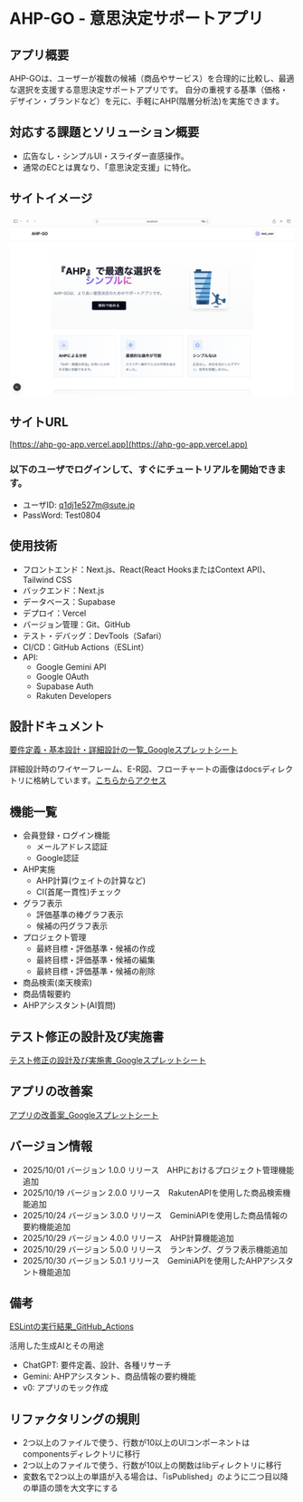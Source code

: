# AHP-GO - 意思決定サポートアプリ

## アプリ概要
AHP-GOは、ユーザーが複数の候補（商品やサービス）を合理的に比較し、最適な選択を支援する意思決定サポートアプリです。
自分の重視する基準（価格・デザイン・ブランドなど）を元に、手軽にAHP(階層分析法)を実施できます。

## 対応する課題とソリューション概要
- 広告なし・シンプルUI・スライダー直感操作。
- 通常のECとは異なり、「意思決定支援」に特化。
  
## サイトイメージ
![アプリ画面](/docs/Home.png)

## サイトURL
[https://ahp-go-app.vercel.app](https://ahp-go-app.vercel.app)
### 以下のユーザでログインして、すぐにチュートリアルを開始できます。
- ユーザID: q1dj1e527m@sute.jp
- PassWord: Test0804

## 使用技術
- フロントエンド：Next.js、React(React HooksまたはContext API)、Tailwind CSS
- バックエンド：Next.js
- データベース：Supabase
- デプロイ：Vercel
- バージョン管理：Git、GitHub
- テスト・デバッグ：DevTools（Safari）
- CI/CD：GitHub Actions（ESLint）
- API:
  - Google Gemini API
  - Google OAuth
  - Supabase Auth
  - Rakuten Developers

## 設計ドキュメント
[要件定義・基本設計・詳細設計の一覧_Googleスプレットシート](https://docs.google.com/spreadsheets/d/1V91GRCaYrSsLrcwU9XdJmRWXALMv9mCTmsPwTVjy8nw/edit?usp=share_link)

詳細設計時のワイヤーフレーム、E-R図、フローチャートの画像はdocsディレクトリに格納しています。[こちらからアクセス](./docs)

## 機能一覧
- 会員登録・ログイン機能
  - メールアドレス認証
  - Google認証
- AHP実施
  - AHP計算(ウェイトの計算など)
  - CI(首尾一貫性)チェック
- グラフ表示
  - 評価基準の棒グラフ表示
  - 候補の円グラフ表示
- プロジェクト管理
  - 最終目標・評価基準・候補の作成
  - 最終目標・評価基準・候補の編集
  - 最終目標・評価基準・候補の削除
- 商品検索(楽天検索)
- 商品情報要約
- AHPアシスタント(AI質問)

## テスト修正の設計及び実施書
[テスト修正の設計及び実施書_Googleスプレットシート](https://docs.google.com/spreadsheets/d/1l6FGZCC654AA0JGc9Yi5ejwNrD9lYrjsGLORNtGYA0Y/edit?usp=sharing)

## アプリの改善案
[アプリの改善案_Googleスプレットシート](https://docs.google.com/spreadsheets/d/16qADUG1UQzAl7P2zXhYDQ3DoNlDcob7yfZ9y_fcZJjk/edit?usp=sharing)

## バージョン情報
- 2025/10/01 バージョン 1.0.0 リリース　AHPにおけるプロジェクト管理機能追加
- 2025/10/19 バージョン 2.0.0 リリース　RakutenAPIを使用した商品検索機能追加
- 2025/10/24 バージョン 3.0.0 リリース　GeminiAPIを使用した商品情報の要約機能追加
- 2025/10/29 バージョン 4.0.0 リリース　AHP計算機能追加
- 2025/10/29 バージョン 5.0.0 リリース　ランキング、グラフ表示機能追加
- 2025/10/30 バージョン 5.0.1 リリース　GeminiAPIを使用したAHPアシスタント機能追加

## 備考
[ESLintの実行結果_GitHub_Actions](./)

活用した生成AIとその用途
- ChatGPT: 要件定義、設計、各種リサーチ
- Gemini: AHPアシスタント、商品情報の要約機能
- v0: アプリのモック作成

## リファクタリングの規則
-  2つ以上のファイルで使う、行数が10以上のUIコンポーネントはcomponentsディレクトリに移行
-  2つ以上のファイルで使う、行数が10以上の関数はlibディレクトリに移行
-  変数名で2つ以上の単語が入る場合は、「isPublished」のように二つ目以降の単語の頭を大文字にする
